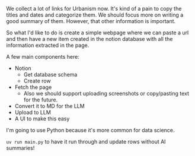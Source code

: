 We collect a lot of links for Urbanism now.
It's kind of a pain to copy the titles and dates and categorize them.
We should focus more on writing a good summary of them.
However, that other information is important.

So what I'd like to do is create a simple webpage where we can paste a url and then have a new item created in the notion database with all the information extracted in the page.

A few main components here:
- Notion
    - Get database schema
    - Create row
- Fetch the page
    - Also we should support uploading screenshots or copy/pasting text for the future.
- Convert it to MD for the LLM
- Upload to LLM
- A UI to make this easy


I'm going to use Python because it's more common for data science.

`uv run main.py` to have it run through and update rows without AI summaries!
